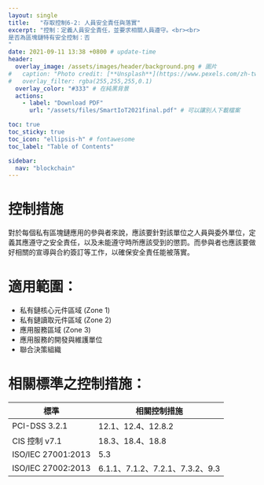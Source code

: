 ```yaml
---
layout: single
title:   "存取控制6-2: 人員安全責任與落實"
excerpt: "控制：定義人員安全責任，並要求相關人員遵守。<br><br>
是否為區塊鏈特有安全控制：否
" 
date: 2021-09-11 13:38 +0800 # update-time
header:
  overlay_image: /assets/images/header/background.png # 圖片
#   caption: "Photo credit: [**Unsplash**](https://www.pexels.com/zh-tw/search/earth/)" # 可以表示圖片來源
#   overlay_filter: rgba(255,255,255,0.1)
  overlay_color: "#333" # 在純黑背景
  actions:
    - label: "Download PDF"
      url: "/assets/files/SmartIoT2021final.pdf" # 可以讓別人下載檔案

toc: true
toc_sticky: true
toc_icon: "ellipsis-h" # fontawesome
toc_label: "Table of Contents"

sidebar:
  nav: "blockchain"
---
```



# 控制措施
對於每個私有區塊鏈應用的參與者來說，應該要針對該單位之人員與委外單位，定義其應遵守之安全責任，以及未能遵守時所應該受到的懲罰。而參與者也應該要做好相關的宣導與合約簽訂等工作，以確保安全責任能被落實。

# 適用範圍：
- 私有鏈核心元件區域 (Zone 1)
- 私有鏈讀取元件區域 (Zone 2)
- 應用服務區域 (Zone 3)
- 應用服務的開發與維護單位
- 聯合決策組織



# 相關標準之控制措施：

| 標準               | 相關控制措施                    |
| ------------------ | ------------------------------- |
| PCI-DSS 3.2.1      | 12.1、12.4、12.8.2              |
| CIS 控制 v7.1      | 18.3、18.4、18.8                |
| ISO/IEC 27001:2013 | 5.3                             |
| ISO/IEC 27002:2013 | 6.1.1、7.1.2、7.2.1、7.3.2、9.3 |


